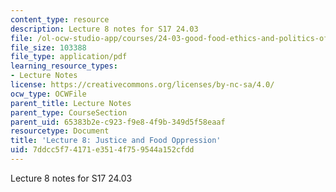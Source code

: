 ```yaml
---
content_type: resource
description: Lecture 8 notes for S17 24.03
file: /ol-ocw-studio-app/courses/24-03-good-food-ethics-and-politics-of-food-spring-2017/7ddcc5f74171e3514f759544a152cfdd_MIT24_03S17_lec08.pdf
file_size: 103388
file_type: application/pdf
learning_resource_types:
- Lecture Notes
license: https://creativecommons.org/licenses/by-nc-sa/4.0/
ocw_type: OCWFile
parent_title: Lecture Notes
parent_type: CourseSection
parent_uid: 65383b2e-c923-f9e8-4f9b-349d5f58eaaf
resourcetype: Document
title: 'Lecture 8: Justice and Food Oppression'
uid: 7ddcc5f7-4171-e351-4f75-9544a152cfdd
---
```

Lecture 8 notes for S17 24.03